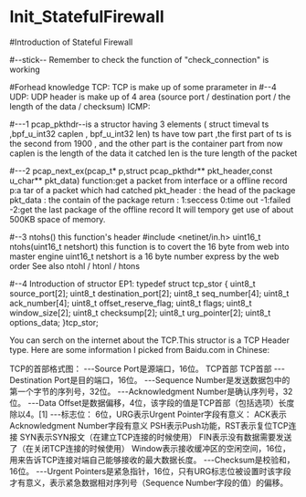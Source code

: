 # Init_StatefulFirewall
#Introduction of Stateful Firewall

#--stick--
Remember to check the function of "check_connection" is working

#Forhead knowledge
TCP: TCP is make up of some prarameter in #--4
UDP: UDP header is make up of 4 area (source port / destination port / the length of the data / checksum)
ICMP:


#---1
pcap_pkthdr--is a structor having 3 elements ( struct timeval ts ,bpf_u_int32 caplen , bpf_u_int32 len) 
ts have tow part ,the first part of ts is the second from 1900 , and the other part is the container part from now
caplen is the length of the data it catched
len is the ture length of the packet

#---2
 pcap_next_ex(pcap_t* p,struct pcap_pkthdr** pkt_header,const u_char** pkt_data)
 function:get a packet from interface or a offline record
 p:a tar of a packet which had catched 
 pkt_header : the head of the package
 pkt_data : the contain of the package
 return : 1:seccess 0:time out -1:failed -2:get the last package of the offline record
It will tempory get use of about 500KB space of memory.

#--3
ntohs()
this function's header #include <netinet/in.h>
uint16_t ntohs(uint16_t netshort)
this function is to covert the 16 byte from web into master engine
uint16_t netshort is a 16 byte number express by the web order 
See also ntohl / htonl / htons

#--4
Introduction of structor
EP1: 
typedef struct tcp_stor
{
	uint8_t source_port[2];
	uint8_t destination_port[2];
	uint8_t seq_number[4];
	uint8_t ack_number[4];
	uint8_t offset_reserve_flag;
	uint8_t flags;
	uint8_t window_size[2];
	uint8_t checksump[2];
	uint8_t urg_pointer[2];
	uint8_t options_data;
}tcp_stor;

You can serch on the internet about the TCP.This structor is a TCP Header type. 
Here are some information I picked from Baidu.com in Chinese:

TCP的首部格式图：
---Source Port是源端口，16位。
TCP首部
TCP首部
---Destination Port是目的端口，16位。
---Sequence Number是发送数据包中的第一个字节的序列号，32位。
---Acknowledgment Number是确认序列号，32位。
---Data Offset是数据偏移，4位，该字段的值是TCP首部（包括选项）长度除以4。[1] 
---标志位： 6位，URG表示Urgent Pointer字段有意义：
ACK表示Acknowledgment Number字段有意义
PSH表示Push功能，RST表示复位TCP连接
SYN表示SYN报文（在建立TCP连接的时候使用）
FIN表示没有数据需要发送了（在关闭TCP连接的时候使用）
Window表示接收缓冲区的空闲空间，16位，用来告诉TCP连接对端自己能够接收的最大数据长度。
---Checksum是校验和，16位。
---Urgent Pointers是紧急指针，16位，只有URG标志位被设置时该字段才有意义，表示紧急数据相对序列号（Sequence Number字段的值）的偏移。


